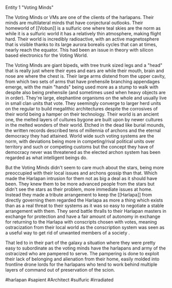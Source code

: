
Entity 1 "Voting Minds"

The Voting Minds or VMs are one of the clients of the harlapans.  Their minds are multilateral minds that have conjectural outlooks.  Their homeworld of [[Vobun]] is a sulfuric one where teal skies are the norm as while it is a sulfuric world it has a relatively thin atmosphere, making flight hard.  Their world is incredibly radioactive, with an active magnetosphere that is visible thanks to its large aurora borealis cycles that can at times, nearly reach the equator.  This had been an issue in theory with silicon based electronics for the Voting World.  

The Voting Minds are giant bipeds, with tree trunk sized legs and a "head" that is really just where their eyes and ears are while their mouth, brain and nose are where the chest is.  Their large arms distend from the upper cavity, from which two sets of arms that have prehensile branching appendages emerge, with the main "hands" being used more as a stump to walk with despite also being prehensile (and sometimes used when heavy objects are in order).  They're large, elephantine organisms on the whole and usually live in small clan units that vote.  They seemingly converge to larger herd units on the regular to build megalithic architectures despite the corrosives of their world being a hamper on their technology.  Their world is an ancient one, the melted layers of cultures bygone are built upon by newer cultures in the melted wonders of their world.  Etched in the dead like burial mounds, the written records described tens of millennia of archons and the eternal democracy they had attained.  World wide such voting systems are the norm, with deviations being more in competing/rival political units over territory and such or competing customs but the concept they have of democracy never was threatened as the elected archon system has been regarded as what intelligent beings do.  

But the Voting Minds didn't seem to care much about the stars, being more preoccupied with their local issues and archons gossip than that.  Which made the Harlapan intrusion for them not as big a deal as it should have been.  They knew them to be more advanced people from the stars but didn't see the stars as their problem, more immediate issues at home.  Instead they made a tribute arrangement to keep the [[Harlapa]] from directly governing them regarded the Harlapa as more a thing which exists than as a real threat to their systems as it was so easy to negotiate a stable arrangement with them.  They send battle thralls to their Harlapan masters in exchange for protection and have a fair amount of autonomy in exchange for returning to the Harlapa with conscripts chosen with votes, meaning ostracization from their local world as the conscription system was seen as a useful way to get rid of unwanted members of a society .  

That led to in their part of the galaxy a situation where they were pretty easy to subordinate as the voting minds have the harlapans and army of the ostracized who are pampered to serve.  The pampering is done to exploit their lack of belonging and alienation from their home, easily molded into frontline drone lords for the harlapans who tend to work behind multiple layers of command out of preservation of the scion.

#harlapan 
#sapient 
#Architect 
#sulfuric 
#irradiated 